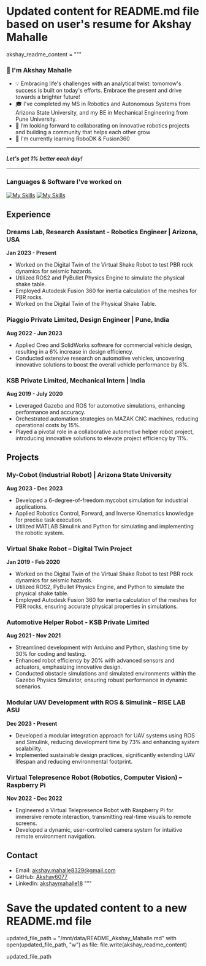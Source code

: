 # Updated content for README.md file based on user's resume for Akshay Mahalle

akshay_readme_content = """
### 👋 I'm Akshay Mahalle

* 💡 Embracing life's challenges with an analytical twist: tomorrow's success is built on today's efforts. Embrace the present and drive towards a brighter future!
* 🎓 I've completed my MS in Robotics and Autonomous Systems from Arizona State University, and my BE in Mechanical Engineering from Pune University.
* 👯 I’m looking forward to collaborating on innovative robotics projects and building a community that helps each other grow
* 🌱 I'm currently learning RoboDK & Fusion360
---

####   *Let's get 1% better each day!*
  
---

### Languages & Software I've worked on
[![My Skills](https://skillicons.dev/icons?i=ros,cmake,python,linux,matlab,opencv,docker,c,cpp,git,bash)](https://skillicons.dev)
[![My Skills](https://skillicons.dev/icons?i=autocad,robodk)](https://skillicons.dev)

## Experience

### Dreams Lab, Research Assistant - Robotics Engineer | Arizona, USA
**Jan 2023 - Present**
- Worked on the Digital Twin of the Virtual Shake Robot to test PBR rock dynamics for seismic hazards.
- Utilized ROS2 and PyBullet Physics Engine to simulate the physical shake table.
- Employed Autodesk Fusion 360 for inertia calculation of the meshes for PBR rocks.
- Worked on the Digital Twin of the Physical Shake Table.

### Piaggio Private Limited, Design Engineer | Pune, India
**Aug 2022 - Jun 2023**
- Applied Creo and SolidWorks software for commercial vehicle design, resulting in a 6% increase in design efficiency.
- Conducted extensive research on automotive vehicles, uncovering innovative solutions to boost the overall vehicle performance by 8%.

### KSB Private Limited, Mechanical Intern | India
**Aug 2019 - July 2020**
- Leveraged Gazebo and ROS for automotive simulations, enhancing performance and accuracy.
- Orchestrated automation strategies on MAZAK CNC machines, reducing operational costs by 15%.
- Played a pivotal role in a collaborative automotive helper robot project, introducing innovative solutions to elevate project efficiency by 11%.

## Projects

### My-Cobot (Industrial Robot) | Arizona State University
**Aug 2023 - Dec 2023**
- Developed a 6-degree-of-freedom mycobot simulation for industrial applications.
- Applied Robotics Control, Forward, and Inverse Kinematics knowledge for precise task execution.
- Utilized MATLAB Simulink and Python for simulating and implementing the robotic system.

### Virtual Shake Robot – Digital Twin Project
**Jan 2019 - Feb 2020**
- Worked on the Digital Twin of the Virtual Shake Robot to test PBR rock dynamics for seismic hazards.
- Utilized ROS2, PyBullet Physics Engine, and Python to simulate the physical shake table.
- Employed Autodesk Fusion 360 for inertia calculation of the meshes for PBR rocks, ensuring accurate physical properties in simulations.

### Automotive Helper Robot - KSB Private Limited
**Aug 2021 - Nov 2021**
- Streamlined development with Arduino and Python, slashing time by 30% for coding and testing.
- Enhanced robot efficiency by 20% with advanced sensors and actuators, emphasizing innovative design.
- Conducted obstacle simulations and simulated environments within the Gazebo Physics Simulator, ensuring robust performance in dynamic scenarios.

### Modular UAV Development with ROS & Simulink – RISE LAB ASU
**Dec 2023 - Present**
- Developed a modular integration approach for UAV systems using ROS and Simulink, reducing development time by 73% and enhancing system scalability.
- Implemented sustainable design practices, significantly extending UAV lifespan and reducing environmental footprint.

### Virtual Telepresence Robot (Robotics, Computer Vision) – Raspberry Pi
**Nov 2022 - Dec 2022**
- Engineered a Virtual Telepresence Robot with Raspberry Pi for immersive remote interaction, transmitting real-time visuals to remote screens.
- Developed a dynamic, user-controlled camera system for intuitive remote environment navigation.

## Contact
- Email: [akshay.mahalle8329@gmail.com](mailto:akshay.mahalle8329@gmail.com)
- GitHub: [Akshay6077](https://github.com/Akshay6077)
- LinkedIn: [akshaymahalle18](https://www.linkedin.com/akshaymahalle18)
"""

# Save the updated content to a new README.md file
updated_file_path = "/mnt/data/README_Akshay_Mahalle.md"
with open(updated_file_path, "w") as file:
    file.write(akshay_readme_content)

updated_file_path
